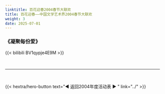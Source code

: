 ```yaml
---
linktitle: 百花迎春2004春节大联欢
title: 百花迎春——中国文学艺术界2004春节大联欢
weight: 3
date: 2025-07-01
---
```


### 《凝聚每份爱》

{{< bilibili BV1qypje4E9M >}}


<br>
<hr>
<br>

{{< hextra/hero-button text="◀ 返回2004年度活动表 ▶ " link="../" >}}